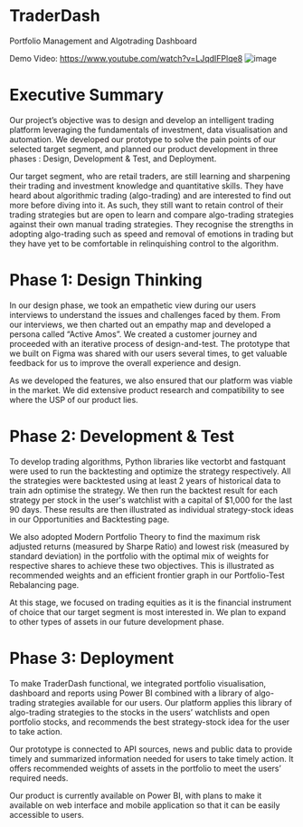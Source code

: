 # TraderDash
Portfolio Management and Algotrading Dashboard

Demo Video: https://www.youtube.com/watch?v=LJqdIFPlqe8
![image](https://user-images.githubusercontent.com/83811972/145789560-d0e63bca-36a9-4660-b205-d6cd0cfe81b4.png)

# Executive Summary
Our project’s objective was to design and develop an intelligent trading platform leveraging the fundamentals of investment, data visualisation and automation. We developed our prototype to solve the pain points of our selected target segment, and planned our product development in three phases : Design, Development & Test, and Deployment. 

Our target segment, who are retail traders, are still learning and sharpening their trading and investment knowledge and quantitative skills. They have heard about algorithmic trading (algo-trading) and are interested to find out more before diving into it. As such, they still want to retain control of their trading strategies but are open to learn and compare algo-trading strategies against their own manual trading strategies. They recognise the strengths in adopting algo-trading such as speed and removal of emotions in trading but they have yet to be comfortable in relinquishing control to the algorithm. 

# Phase 1: Design Thinking
In our design phase, we took an empathetic view during our users interviews to understand the issues and challenges faced by them.
From our interviews, we then charted out an empathy map and developed a persona called “Active Amos”. We created a customer journey and proceeded with an iterative process of design-and-test. The prototype that we built on Figma was shared with our users several times, to get valuable feedback for us to improve the overall experience and design. 

As we developed the features, we also ensured that our platform was viable in the market. We did extensive product research and compatibility to see where the USP of our product lies. 

# Phase 2: Development & Test
To develop trading algorithms, Python libraries like vectorbt and fastquant were used to run the backtesting and optimize the strategy respectively. All the strategies were backtested using at least 2 years of historical data to train adn optimise the strategy. We then run the backtest result for each strategy per stock in the user's watchlist with a capital of $1,000 for the last 90 days. These results are then illustrated as individual strategy-stock ideas in our Opportunities and Backtesting page. 

We also adopted Modern Portfolio Theory to find the maximum risk adjusted returns (measured by Sharpe Ratio) and lowest risk (measured by standard deviation) in the portfolio with the optimal mix of weights for respective shares to achieve these two objectives. This is illustrated as recommended weights and an efficient frontier graph in our Portfolio-Test Rebalancing page.

At this stage, we focused on trading equities as it is the financial instrument of choice that our target segment is most interested in. We plan to expand to other types of assets in our future development phase.

# Phase 3: Deployment
To make TraderDash functional, we integrated portfolio visualisation, dashboard and reports using Power BI combined with a library of algo-trading strategies available for our users. Our platform applies this library of algo-trading strategies to the stocks in the users’ watchlists and open portfolio stocks, and recommends the best strategy-stock idea for the user to take action.

Our prototype is connected to API sources, news and public data to provide timely and summarized information needed for users to take timely action. It offers recommended weights of assets in the portfolio to meet the users’ required needs.

Our product is currently available on Power BI, with plans to make it available on web interface and mobile application so that it can be easily accessible to users.

